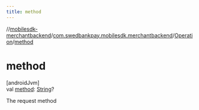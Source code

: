 ```yaml
---
title: method
---
```

//[mobilesdk-merchantbackend](../../../index.html)/[com.swedbankpay.mobilesdk.merchantbackend](../index.html)/[Operation](index.html)/[method](method.html)



# method



[androidJvm]\
val [method](method.html): [String](https://kotlinlang.org/api/latest/jvm/stdlib/kotlin/-string/index.html)?



The request method




